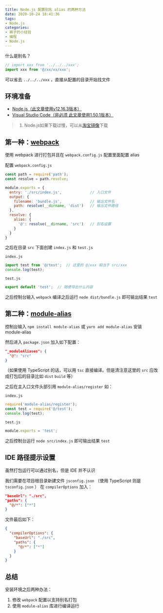```yaml
---
title: Node.js 配置别名 alias 的两种方法
date: 2020-10-24 18:41:36
tags:
- Node.js
categories:
- 裤子的小经验
- 编程
- Node.js
---
```


什么是别名？

```typescript
// import xxx from '../../../xxx';
import xxx from '@/xx/xx/xxx';
```

可以省去 `../../../xxx` ，直接从配置的目录开始找文件

## 环境准备

 - [Node.js（此文章使用v12.16.3版本）](https://nodejs.org/en/download/)
 - [Visual Studio Code（非必须 此文章使用1.50.1版本）](https://code.visualstudio.com/)

> 1. Node.js如果下载过慢，可以从[淘宝镜像](https://npm.taobao.org/mirrors/node/)下载

## 第一种：[webpack](https://webpack.js.org/)

使用 webpack 进行打包并且在 ``webpack.config.js`` 配置里面配置 alias

配置 ``webpack.config.js``

```javascript
const path = require('path');
const resolve = path.resolve;

module.exports = {
  entry: './src/index.js',             // 入口文件
  output: {
    filename: 'bundle.js',			   // 输出文件名
    path: resolve(__dirname, 'dist')   // 输出文件路径
  },
  resolve: {
    alias: {
      '@': resolve(__dirname, 'src')   // 别名设置
    }
  }
}
```

之后在目录 ``src`` 下面创建 ``index.js`` 和 ``test.js``

``index.js``

```javascript
import test from '@/test';	// 这里的 @/xxx 相当于 src/xxx
console.log(test);
```

``test.js``

```javascript
export default 'test';	// 随便导出什么内容
```

之后控制台输入 ``webpack`` 编译之后运行 ``node dist/bundle.js`` 即可输出结果 ``test``

## 第二种：[module-alias](https://github.com/ilearnio/module-alias)

控制台输入 ``npm install module-alias`` 或 ``yarn add module-alias`` 安装 module-alias

然后进入 ``package.json`` 加入如下配置：

```json
"_moduleAliases": {
  "@": "src"
}
```

（如果使用 TypeScript 的话，可以用 ``tsc`` 直接编译。但是清注意这里的 ``src`` 应改成打包后的目录比如 ``dist`` ``build`` 等）

之后在主入口文件头部引用 ``module-alias/register`` 如：

``index.js``

```javascript
require('module-alias/register');
const test = require('@/test');
console.log(test);
```

``test.js``

```javascript
module.exports = 'test';
```

之后控制台运行 ``node src/index.js`` 即可输出结果 ``test``

## IDE 路径提示设置

虽然打包运行可以通过别名，但是 IDE 并不认识

我们需要在项目根目录新建文件 ``jsconfig.json`` （使用 TypeScript 则是 ``tsconfig.json`` ）
在 ``compilerOptions`` 加入：

```json
"baseUrl": "./src",
"paths": {
  "@/*": ["*"]
}
```

文件最后如下：

```json
{
  "compilerOptions": {
    "baseUrl": "./src",
    "paths": {
      "@/*": ["*"]
    }
  }
}
```

## 总结

安装环境之后两种办法：

1. 修改 ``webpack`` 配置以支持别名打包
2. 使用 ``module-alias`` 库进行编译运行